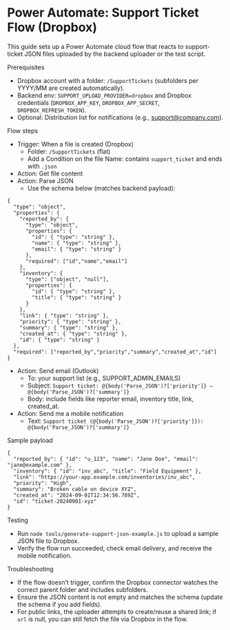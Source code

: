 # Power Automate: Support Ticket Flow (Dropbox)

This guide sets up a Power Automate cloud flow that reacts to support-ticket JSON files uploaded by the backend uploader or the test script.

Prerequisites
- Dropbox account with a folder: `/SupportTickets` (subfolders per YYYY/MM are created automatically).
- Backend env: `SUPPORT_UPLOAD_PROVIDER=dropbox` and Dropbox credentials (`DROPBOX_APP_KEY`, `DROPBOX_APP_SECRET`, `DROPBOX_REFRESH_TOKEN`).
- Optional: Distribution list for notifications (e.g., support@company.com).

Flow steps
- Trigger: When a file is created (Dropbox)
  - Folder: `/SupportTickets` (flat)
  - Add a Condition on the file Name: contains `support_ticket` and ends with `.json`
- Action: Get file content
- Action: Parse JSON
  - Use the schema below (matches backend payload):

```
{
  "type": "object",
  "properties": {
    "reported_by": {
      "type": "object",
      "properties": {
        "id": { "type": "string" },
        "name": { "type": "string" },
        "email": { "type": "string" }
      },
      "required": ["id","name","email"]
    },
    "inventory": {
      "type": ["object", "null"],
      "properties": {
        "id": { "type": "string" },
        "title": { "type": "string" }
      }
    },
    "link": { "type": "string" },
    "priority": { "type": "string" },
    "summary": { "type": "string" },
    "created_at": { "type": "string" },
    "id": { "type": "string" }
  },
  "required": ["reported_by","priority","summary","created_at","id"]
}
```

- Action: Send email (Outlook)
  - To: your support list (e.g., SUPPORT_ADMIN_EMAILS)
  - Subject: `Support ticket: @{body('Parse_JSON')?['priority']} — @{body('Parse_JSON')?['summary']}`
  - Body: include fields like reporter email, inventory title, link, created_at.
- Action: Send me a mobile notification
  - Text: `Support ticket (@{body('Parse_JSON')?['priority']}): @{body('Parse_JSON')?['summary']}`

Sample payload
```
{
  "reported_by": { "id": "u_123", "name": "Jane Doe", "email": "jane@example.com" },
  "inventory": { "id": "inv_abc", "title": "Field Equipment" },
  "link": "https://your-app.example.com/inventories/inv_abc",
  "priority": "High",
  "summary": "Broken cable on device XYZ",
  "created_at": "2024-09-01T12:34:56.789Z",
  "id": "ticket-20240901-xyz"
}
```

Testing
- Run `node tools/generate-support-json-example.js` to upload a sample JSON file to Dropbox.
- Verify the flow run succeeded, check email delivery, and receive the mobile notification.

Troubleshooting
- If the flow doesn’t trigger, confirm the Dropbox connector watches the correct parent folder and includes subfolders.
- Ensure the JSON content is not empty and matches the schema (update the schema if you add fields).
- For public links, the uploader attempts to create/reuse a shared link; if `url` is null, you can still fetch the file via Dropbox in the flow.
